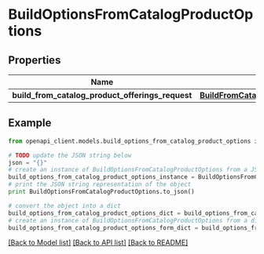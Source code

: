 # BuildOptionsFromCatalogProductOptions


## Properties
Name | Type | Description | Notes
------------ | ------------- | ------------- | -------------
**build_from_catalog_product_offerings_request** | [**BuildFromCatalogProductOfferingsRequest**](BuildFromCatalogProductOfferingsRequest.md) |  | 

## Example

```python
from openapi_client.models.build_options_from_catalog_product_options import BuildOptionsFromCatalogProductOptions

# TODO update the JSON string below
json = "{}"
# create an instance of BuildOptionsFromCatalogProductOptions from a JSON string
build_options_from_catalog_product_options_instance = BuildOptionsFromCatalogProductOptions.from_json(json)
# print the JSON string representation of the object
print BuildOptionsFromCatalogProductOptions.to_json()

# convert the object into a dict
build_options_from_catalog_product_options_dict = build_options_from_catalog_product_options_instance.to_dict()
# create an instance of BuildOptionsFromCatalogProductOptions from a dict
build_options_from_catalog_product_options_form_dict = build_options_from_catalog_product_options.from_dict(build_options_from_catalog_product_options_dict)
```
[[Back to Model list]](../README.md#documentation-for-models) [[Back to API list]](../README.md#documentation-for-api-endpoints) [[Back to README]](../README.md)


